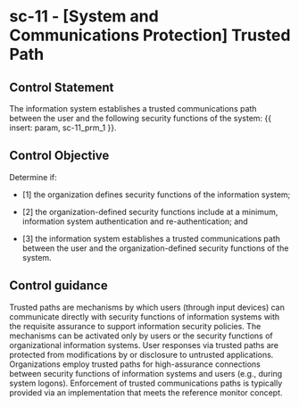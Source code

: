 # sc-11 - \[System and Communications Protection\] Trusted Path

## Control Statement

The information system establishes a trusted communications path between the user and the following security functions of the system: {{ insert: param, sc-11_prm_1 }}.

## Control Objective

Determine if:

- \[1\] the organization defines security functions of the information system;

- \[2\] the organization-defined security functions include at a minimum, information system authentication and re-authentication; and

- \[3\] the information system establishes a trusted communications path between the user and the organization-defined security functions of the system.

## Control guidance

Trusted paths are mechanisms by which users (through input devices) can communicate directly with security functions of information systems with the requisite assurance to support information security policies. The mechanisms can be activated only by users or the security functions of organizational information systems. User responses via trusted paths are protected from modifications by or disclosure to untrusted applications. Organizations employ trusted paths for high-assurance connections between security functions of information systems and users (e.g., during system logons). Enforcement of trusted communications paths is typically provided via an implementation that meets the reference monitor concept.
